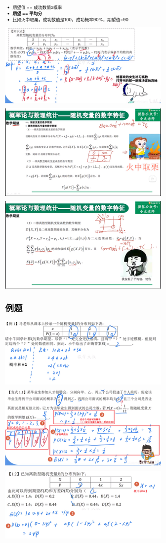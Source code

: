 - 期望值 == 成功数值x概率
- **期望 == 平均分**
- 比如火中取栗，成功数值是100，成功概率90%，期望值=90

![](../photo/Pasted%20image%2020240423170925.png)

![](../photo/Pasted%20image%2020240419113159.png)

![](../photo/Pasted%20image%2020240419113448.png)

# 例题

![](../photo/Pasted%20image%2020240423171438.png)

![](../photo/Pasted%20image%2020240423172321.png)

![](../photo/Pasted%20image%2020240423172441.png)
